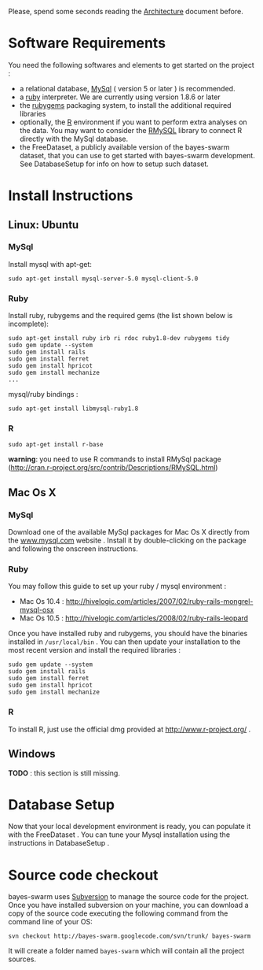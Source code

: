 Please, spend some seconds reading the [Architecture](Architecture.md) document before.

# Software Requirements #
You need the following softwares and elements to get started on the project :

  * a relational database, [MySql](http://www.mysql.com/) ( version 5 or later ) is recommended.
  * a [ruby](http://www.ruby-lang.org/en/) interpreter. We are currently using version 1.8.6 or later
  * the [rubygems](http://rubygems.org/) packaging system, to install the additional required libraries
  * optionally, the [R](http://www.r-project.org/) environment if you want to perform extra analyses on the data. You may want to consider the [RMySQL](http://cran.r-project.org/src/contrib/Descriptions/RMySQL.html) library to connect R directly with the MySql database.
  * the FreeDataset, a publicly available version of the bayes-swarm dataset, that you can use to get started with bayes-swarm development. See DatabaseSetup for info on how to setup such dataset.

# Install Instructions #

## Linux: Ubuntu ##

### MySql ###
Install mysql with apt-get:
```
sudo apt-get install mysql-server-5.0 mysql-client-5.0
```

### Ruby ###
Install ruby, rubygems and the required gems (the list shown below is incomplete):

```
sudo apt-get install ruby irb ri rdoc ruby1.8-dev rubygems tidy
sudo gem update --system
sudo gem install rails
sudo gem install ferret
sudo gem install hpricot
sudo gem install mechanize
...
```

mysql/ruby bindings :
```
sudo apt-get install libmysql-ruby1.8
```

### R ###
```
sudo apt-get install r-base
```

**warning**: you need to use R commands to install RMySql package (http://cran.r-project.org/src/contrib/Descriptions/RMySQL.html)

## Mac Os X ##

### MySql ###
Download one of the available MySql packages for Mac Os X directly from the www.mysql.com website . Install it by double-clicking on the package and following the onscreen instructions.

### Ruby ###
You may follow this guide to set up your ruby / mysql environment :
  * Mac Os 10.4 : http://hivelogic.com/articles/2007/02/ruby-rails-mongrel-mysql-osx
  * Mac Os 10.5 : http://hivelogic.com/articles/2008/02/ruby-rails-leopard

Once you have installed ruby and rubygems, you should have the binaries installed in `/usr/local/bin` . You can then update your installation to the most recent version and install the required libraries :

```
sudo gem update --system
sudo gem install rails
sudo gem install ferret
sudo gem install hpricot
sudo gem install mechanize
```

### R ###
To install R, just use the official dmg provided at http://www.r-project.org/ .

## Windows ##
**TODO** : this section is still missing.

# Database Setup #
Now that your local development environment is ready, you can populate it with the FreeDataset . You can tune your Mysql installation using the instructions in DatabaseSetup .

# Source code checkout #
bayes-swarm uses [Subversion](http://subversion.tigris.org) to manage the source code for the project. Once you have installed subversion on your machine, you can download a copy of the source code executing the following command from the command line of your OS:

```
svn checkout http://bayes-swarm.googlecode.com/svn/trunk/ bayes-swarm
```

It will create a folder named `bayes-swarm` which will contain all the project sources.